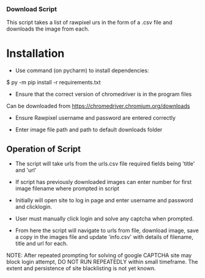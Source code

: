 ### Download Script

This script takes a list of rawpixel urs in the form of a .csv file and downloads
the image from each.

# Installation

+ Use command (on pycharm) to install dependencies: 

$ py -m pip install -r requirements.txt

+ Ensure that the correct version of chromedriver is in the program files

Can be downloaded from https://chromedriver.chromium.org/downloads

+ Ensure Rawpixel username and password are entered correctly 

+ Enter image file path and path to default downloads folder

## Operation of Script

+ The script will take urls from the urls.csv file required fields being 'title' and 'url'

+ If script has previously downloaded images can enter number for first image filename where prompted in script

+ Initially will open site to log in page and enter username and password and clicklogin.

+ User must manually click login and solve any captcha when prompted. 

+ From here the script will navigate to urls from file, download image, save a copy in the images file and update 'info.csv' with details of filename, title and url for each.

NOTE: After repeated prompting for solving of google CAPTCHA site may block login attempt,
DO NOT RUN REPEATEDLY within small timeframe. The extent and persistence of site blacklisting is not yet known.